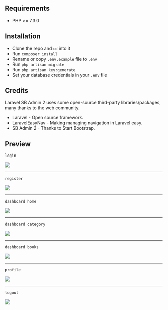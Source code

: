 ## Requirements

-   PHP >= 7.3.0

## Installation

-   Clone the repo and `cd` into it
-   Run `composer install`
-   Rename or copy `.env.example` file to `.env`
-   Run `php artisan migrate`
-   Run `php artisan key:generate`
-   Set your database credentials in your `.env` file

## Credits

Laravel SB Admin 2 uses some open-source third-party libraries/packages, many thanks to the web community.

-   Laravel - Open source framework.
-   LaravelEasyNav - Making managing navigation in Laravel easy.
-   SB Admin 2 - Thanks to Start Bootstrap.

## Preview

`login`

<img src="https://iili.io/joDsTv.png"/>

---

`register`

<img src="https://freeimage.host/i/joDQQp">

---

`dashboard home`

<img src="https://freeimage.host/i/joDr3F">

---

`dashboard category`

<img src="https://freeimage.host/i/joD6va">

---

`dashboard books`

<img src="https://freeimage.host/i/joD4Yg">

---

`profile`

<img src="https://freeimage.host/i/joDPyJ">

---

`logout`

<img src="https://freeimage.host/i/joDLjR">
